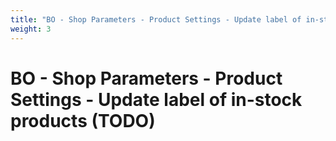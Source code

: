 ```yaml
---
title: "BO - Shop Parameters - Product Settings - Update label of in-stock products (TODO)"
weight: 3
---
```


# BO - Shop Parameters - Product Settings - Update label of in-stock products (TODO)
